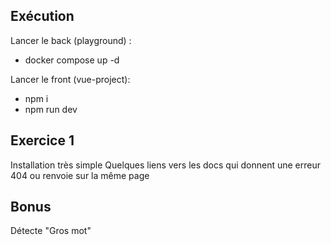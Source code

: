 ## Exécution
Lancer le back (playground) : 
- docker compose up -d

Lancer le front (vue-project): 
- npm i
- npm run dev

## Exercice 1
Installation très simple
Quelques liens vers les docs qui donnent une erreur 404 ou renvoie sur la même page


## Bonus
Détecte "Gros mot"
